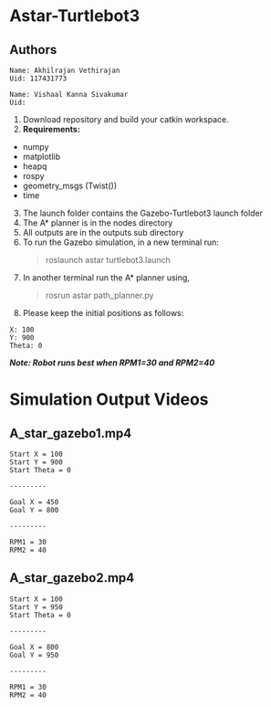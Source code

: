 # Astar-Turtlebot3
## Authors
```
Name: Akhilrajan Vethirajan
Uid: 117431773

Name: Vishaal Kanna Sivakumar
Uid:
```
1. Download repository and build your catkin workspace.
2. **Requirements:** 
- numpy
- matplotlib
- heapq
- rospy
- geometry_msgs (Twist())
- time
3. The launch folder contains the Gazebo-Turtlebot3 launch folder
4. The A* planner is in the nodes directory
5. All outputs are in the outputs sub directory
6. To run the Gazebo simulation, in a new terminal run: 
   >  roslaunch astar turtlebot3.launch
7. In another terminal run the A* planner using,
   > rosrun astar path_planner.py
8. Please keep the initial positions as follows:
```
X: 100
Y: 900
Theta: 0
```
 ***Note: Robot runs best when RPM1=30 and RPM2=40***
 # Simulation Output Videos
 ## A_star_gazebo1.mp4
 ```
 Start X = 100
 Start Y = 900
 Start Theta = 0
 
 ---------
 
 Goal X = 450
 Goal Y = 800
 
 ---------
 
 RPM1 = 30
 RPM2 = 40

 ```
  ## A_star_gazebo2.mp4
 ```
 Start X = 100
 Start Y = 950
 Start Theta = 0
 
 ---------
 
 Goal X = 800
 Goal Y = 950
 
 ---------
 
 RPM1 = 30
 RPM2 = 40
 ```

